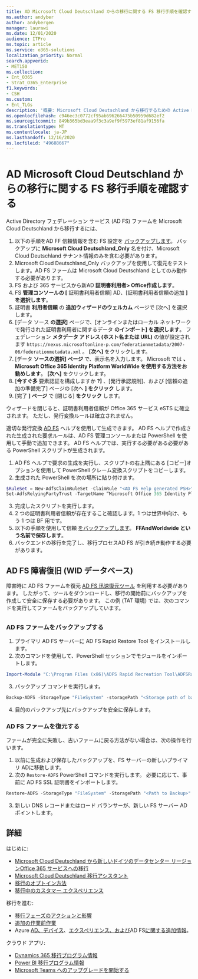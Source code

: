 ```yaml
---
title: AD Microsoft Cloud Deutschland からの移行に関する FS 移行手順を確認する
ms.author: andyber
author: andybergen
manager: laurawi
ms.date: 12/01/2020
audience: ITPro
ms.topic: article
ms.service: o365-solutions
localization_priority: Normal
search.appverid:
- MET150
ms.collection:
- Ent_O365
- Strat_O365_Enterprise
f1.keywords:
- CSH
ms.custom:
- Ent_TLGs
description: '概要: Microsoft Cloud Deutschland から移行するための Active Directory フェデレーション サービス (AD FS) 移行手順。'
ms.openlocfilehash: c946ec3c0772cf95ab696266475b50959d682ef2
ms.sourcegitcommit: 849b365bd3eaa9f3c3a9ef9f5973ef81af9156fa
ms.translationtype: MT
ms.contentlocale: ja-JP
ms.lasthandoff: 12/16/2020
ms.locfileid: "49688667"
---
```

# <a name="ad-fs-migration-steps-for-the-migration-from-microsoft-cloud-deutschland"></a>AD Microsoft Cloud Deutschland からの移行に関する FS 移行手順を確認する

Active Directory フェデレーション サービス (AD FS) ファームを Microsoft Cloud Deutschland から移行するには、

1. 以下の手順をAD FF 信頼情報を含む FS 設定を [バックアップします](#backup)。 バックアップに **Microsoft Cloud Deutschland_Only** 名を付け、Microsoft Cloud Deutschland テナント情報のみを含む必要があります。
2. Microsoft Cloud Deutschland_Only バックアップを使用して復元をテストします。AD FS ファームは Microsoft Cloud Deutschland としてのみ動作する必要があります。
3. FS および 365 サービスから新AD **証明書利用者> Office作成します**。
4. FS **管理コンソールの [** 証明書利用者信頼] AD、[証明書利用者信頼の追加 **] を選択します**。
5. 証明書 **利用者信頼** の **追加ウィザードのウェルカム** ページで [次へ] を選択します。
6. [データ ソース **の選択]** ページで、[オンラインまたはローカル ネットワークで発行された証明書利用者に関するデータ **のインポート] を選択します**。 フェデレーション **メタデータ アドレス (ホスト名または URL)** の値が設定されます `https://nexus.microsoftonline-p.com/federationmetadata/2007-06/federationmetadata.xml` 。 **[次へ]** をクリックします。
7. [データ **ソースの選択] ページ** で、表示名を入力します。 Microsoft では **、Microsoft Office 365 Identity Platform WorldWide を使用する方法をお勧めします**。 **[次へ]** をクリックします。
8. [**今すぐ多** 要素認証を構成しますか **?]** 、[発行承認規則]、および [信頼の追加の準備完了] ページの [次へ **] をクリック** します。
9. [完了 **] ページ** で [閉じる] **をクリック** します。

ウィザードを閉じると、証明書利用者信頼が Office 365 サービス eSTS に確立されます。 ただし、発行変換ルールは確立されません。

適切な発行変換 [AD FS](https://adfshelp.microsoft.com/AadTrustClaims/ClaimsGenerator) ヘルプを使用して生成できます。 AD FS ヘルプで作成された生成された要求ルールは、AD FS 管理コンソールまたは PowerShell を使用して手動で追加できます。 AD FS ヘルプでは、実行する必要がある必要がある PowerShell スクリプトが生成されます。  

1. AD  FS ヘルプで要求の生成を実行し、スクリプトの右上隅にある [コピー]オプションを使用して PowerShell クレーム変換スクリプトをコピーします。
2. 生成された PowerShell を次の場所に貼り付けます。

  ```powershell
  $RuleSet = New-AdfsClaimRuleSet -ClaimRule "<AD FS Help generated PSH>"
  Set-AdfsRelyingPartyTrust -TargetName “Microsoft Office 365 Identity Platform WorldWide” -IssuanceTransformRules $RuleSet.ClaimRulesString;
  ```
3.  完成したスクリプトを実行します。
4.  2 つの証明書利用者信頼が存在すること確認します。1 つは世界中向け、もう 1 つは BF 用です。
5.  以下の手順を使用して信頼 [をバックアップします](#backup)。 **FFAndWorldwide という名前で保存します**。
6.  バックエンドの移行を完了し、移行プロセスAD FS が引き続き動作する必要があります。

## <a name="ad-fs-disaster-recovery-wid-database"></a>AD FS 障害復旧 (WID データベース)

障害時に AD FS ファームを復元 [AD FS 迅速復元ツール](https://docs.microsoft.com/windows-server/identity/ad-fs/operations/ad-fs-rapid-restore-tool) を利用する必要があります。 したがって、ツールをダウンロードし、移行の開始前にバックアップを作成して安全に保存する必要があります。 この例 (TAT 環境) では、次のコマンドを実行してファームをバックアップしています。

<h2 id="backup"></h2>

### <a name="back-up-an-ad-fs-farm"></a>AD FS ファームをバックアップする

1. プライマリ AD FS サーバーに AD FS Rapid Restore Tool をインストールします。
2. 次のコマンドを使用して、PowerShell セッションでモジュールをインポートします。

  ```powershell
  Import-Module "C:\Program Files (x86)\ADFS Rapid Recreation Tool\ADFSRapidRecreationTool.dll"
  ```
3. バックアップ コマンドを実行します。

  ```powershell
  Backup-ADFS -StorageType "FileSystem" -storagePath "<Storage path of backup>" -EncryptionPassword "<password>" -BackupComment "Restore Doku" -BackupDKM
  ```

4. 目的のバックアップ先にバックアップを安全に保存します。 

### <a name="restore-an-ad-fs-farm"></a>AD FS ファームを復元する

ファームが完全に失敗し、古いファームに戻る方法がない場合は、次の操作を行います。 

1. 以前に生成および保存したバックアップを、FS サーバーの新しいプライマリ ADに移動します。
2. 次の `Restore-ADFS` PowerShell コマンドを実行します。 必要に応じて、事前に AD FS SSL 証明書をインポートします。

  ```powershell
  Restore-ADFS -StorageType "FileSystem" -StoragePath "<Path to Backup>" -DecryptionPassword "<password>" -GroupServiceAccountIdentifier "<gMSA>" -DBConnectionString "WID" -RestoreDKM
  ```

3. 新しい DNS レコードまたはロード バランサーが、新しい FS サーバー ADポイントします。

## <a name="more-information"></a>詳細

はじめに:

- [Microsoft Cloud Deutschland から新しいドイツのデータセンター リージョンOffice 365 サービスへの移行](ms-cloud-germany-transition.md)
- [Microsoft Cloud Deutschland 移行アシスタント](https://aka.ms/germanymigrateassist)
- [移行のオプトイン方法](ms-cloud-germany-migration-opt-in.md)
- [移行中のカスタマー エクスペリエンス](ms-cloud-germany-transition-experience.md)

移行を進む:

- [移行フェーズのアクションと影響](ms-cloud-germany-transition-phases.md)
- [追加の作業前作業](ms-cloud-germany-transition-add-pre-work.md)
- Azure [AD、](ms-cloud-germany-transition-add-devices.md)[デバイス](ms-cloud-germany-transition-azure-ad.md)、[エクスペリエンス、および](ms-cloud-germany-transition-add-experience.md)AD FS[に関する追加情報](ms-cloud-germany-transition-add-adfs.md)。

クラウド アプリ:

- [Dynamics 365 移行プログラム情報](https://aka.ms/d365ceoptin)
- [Power BI 移行プログラム情報](https://aka.ms/pbioptin)
- [Microsoft Teams へのアップグレードを開始する](https://aka.ms/SkypeToTeams-Home)
